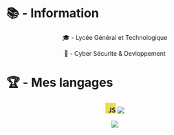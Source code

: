  <h1>📚 - Information</h1>
<p align="center">🎓 - Lycée Général et Technologique</p>
<p align="center">🎴 - Cyber Sécurite & Devloppement </p>
<h1>🏆 - Mes langages</h1>
<p align="center"> <img height="25" src="https://raw.githubusercontent.com/github/explore/80688e429a7d4ef2fca1e82350fe8e3517d3494d/topics/javascript/javascript.png">    <img height="25" src="https://upload.wikimedia.org/wikipedia/commons/thumb/c/c3/Python-logo-notext.svg/1024px-Python-logo-notext.svg.png"> </p>
<p align="center"><img height="35" src="https://byfeel.info/wp-content/uploads/2015/02/css-html2-e1517475681211.png"></p>
